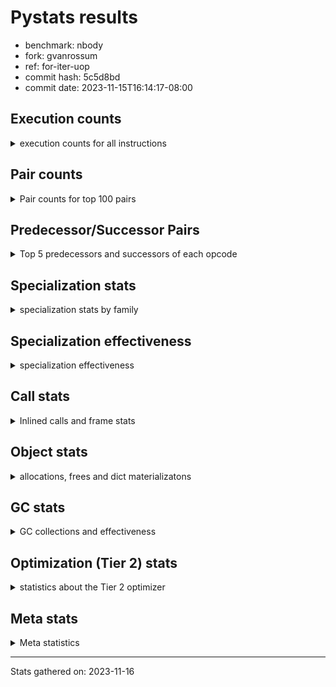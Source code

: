
# Pystats results

- benchmark: nbody
- fork: gvanrossum
- ref: for-iter-uop
- commit hash: 5c5d8bd
- commit date: 2023-11-15T16:14:17-08:00

## Execution counts

<details>
<summary> execution counts for all instructions </summary>

|Name | Count | Self | Cumulative | Miss ratio | 
|---|---:|---:|---:|---:|
| LOAD_FAST | 368,012,600 | 25.6% | 25.6% |  |
| SWAP | 214,401,040 | 14.9% | 40.5% |  |
| COPY | 201,601,560 | 14.0% | 54.6% |  |
| BINARY_OP_MULTIPLY_FLOAT | 140,806,940 | 9.8% | 64.4% |  |
| STORE_SUBSCR_LIST_INT | 107,200,520 | 7.5% | 71.8% |  |
| LOAD_CONST | 102,402,280 | 7.1% | 79.0% |  |
| BINARY_SUBSCR_LIST_INT | 100,800,600 | 7.0% | 86.0% |  |
| BINARY_OP_ADD_FLOAT | 60,803,440 | 4.2% | 90.2% |  |
| STORE_FAST | 56,013,300 | 3.9% | 94.1% |  |
| BINARY_OP_SUBTRACT_FLOAT | 48,005,900 | 3.3% | 97.4% |  |
| ENTER_EXECUTOR | 25,600,440 | 1.8% | 99.2% |  |
| FOR_ITER_LIST | 4,802,480 | 0.3% | 99.6% |  |
| BINARY_OP | 1,606,000 | 0.1% | 99.7% |  |
| UNPACK_SEQUENCE_TUPLE | 1,603,260 | 0.1% | 99.8% |  |
| UNPACK_SEQUENCE_LIST | 1,603,200 | 0.1% | 99.9% |  |
| GET_ITER | 1,600,960 | 0.1% | 100.0% |  |
| LOAD_FAST_LOAD_FAST | 7,280 | 0.0% | 100.0% |  |
| STORE_FAST_STORE_FAST | 5,400 | 0.0% | 100.0% |  |
| JUMP_BACKWARD | 2,120 | 0.0% | 100.0% |  |
| UNPACK_SEQUENCE_TWO_TUPLE | 1,120 | 0.0% | 100.0% |  |
| UNPACK_SEQUENCE | 680 | 0.0% | 100.0% |  |
| FOR_ITER_RANGE | 600 | 0.0% | 100.0% |  |
| CALL | 540 | 0.0% | 100.0% |  |
| STORE_SUBSCR | 480 | 0.0% | 100.0% |  |
| LOAD_GLOBAL_MODULE | 480 | 0.0% | 100.0% |  |
| BINARY_SUBSCR | 400 | 0.0% | 100.0% |  |
| POP_TOP | 400 | 0.0% | 100.0% |  |
| PUSH_NULL | 400 | 0.0% | 100.0% |  |
| LOAD_GLOBAL | 400 | 0.0% | 100.0% |  |
| RESUME_CHECK | 380 | 0.0% | 100.0% |  |
| RETURN_VALUE | 320 | 0.0% | 100.0% |  |
| FOR_ITER | 280 | 0.0% | 100.0% |  |
| LOAD_DEREF | 240 | 0.0% | 100.0% |  |
| CALL_PY_WITH_DEFAULTS | 240 | 0.0% | 100.0% |  |
| LOAD_ATTR_MODULE | 180 | 0.0% | 100.0% |  |
| CALL_FUNCTION_EX | 160 | 0.0% | 100.0% |  |
| RETURN_CONST | 160 | 0.0% | 100.0% |  |
| LOAD_ATTR | 120 | 0.0% | 100.0% |  |
| CALL_BUILTIN_CLASS | 120 | 0.0% | 100.0% |  |
| LOAD_GLOBAL_BUILTIN | 120 | 0.0% | 100.0% |  |
| RESUME | 100 | 0.0% | 100.0% |  |
| NOP | 80 | 0.0% | 100.0% |  |
| BUILD_LIST | 80 | 0.0% | 100.0% |  |
| CALL_INTRINSIC_1 | 80 | 0.0% | 100.0% |  |
| COPY_FREE_VARS | 80 | 0.0% | 100.0% |  |
| LIST_EXTEND | 80 | 0.0% | 100.0% |  |
| BINARY_SUBSCR_DICT | 60 | 0.0% | 100.0% |  |


</details>

## Pair counts

<details>
<summary> Pair counts for top 100 pairs </summary>

|Pair | Count | Self | Cumulative | 
|---|---:|---:|---:|
| LOAD_FAST BINARY_OP_MULTIPLY_FLOAT | 132,804,780 | 9.2% | 9.2% |
| LOAD_FAST LOAD_FAST | 132,804,280 | 9.2% | 18.5% |
| SWAP SWAP | 107,200,520 | 7.5% | 25.9% |
| SWAP STORE_SUBSCR_LIST_INT | 107,200,160 | 7.5% | 33.4% |
| LOAD_FAST LOAD_CONST | 100,801,020 | 7.0% | 40.4% |
| COPY COPY | 100,800,780 | 7.0% | 47.4% |
| LOAD_CONST COPY | 100,800,780 | 7.0% | 54.5% |
| BINARY_SUBSCR_LIST_INT LOAD_FAST | 100,800,600 | 7.0% | 61.5% |
| COPY BINARY_SUBSCR_LIST_INT | 100,800,420 | 7.0% | 68.5% |
| STORE_SUBSCR_LIST_INT LOAD_FAST | 83,200,380 | 5.8% | 74.3% |
| BINARY_OP_MULTIPLY_FLOAT BINARY_OP_ADD_FLOAT | 59,203,200 | 4.1% | 78.4% |
| BINARY_OP_ADD_FLOAT SWAP | 59,200,400 | 4.1% | 82.5% |
| STORE_FAST LOAD_FAST | 49,601,160 | 3.5% | 86.0% |
| BINARY_OP_MULTIPLY_FLOAT BINARY_OP_SUBTRACT_FLOAT | 48,000,780 | 3.3% | 89.3% |
| BINARY_OP_SUBTRACT_FLOAT SWAP | 47,999,940 | 3.3% | 92.6% |
| BINARY_OP_MULTIPLY_FLOAT STORE_FAST | 33,600,240 | 2.3% | 95.0% |
| STORE_SUBSCR_LIST_INT ENTER_EXECUTOR | 23,999,320 | 1.7% | 96.7% |
| ENTER_EXECUTOR STORE_FAST | 14,399,700 | 1.0% | 97.7% |
| ENTER_EXECUTOR BINARY_OP_MULTIPLY_FLOAT | 6,399,740 | 0.4% | 98.1% |
| STORE_FAST STORE_FAST | 4,802,040 | 0.3% | 98.4% |
| ENTER_EXECUTOR FOR_ITER_LIST | 3,200,180 | 0.2% | 98.7% |
| LOAD_CONST BINARY_OP | 1,601,180 | 0.1% | 98.8% |
| UNPACK_SEQUENCE_TUPLE STORE_FAST | 1,600,960 | 0.1% | 98.9% |
| STORE_FAST UNPACK_SEQUENCE_LIST | 1,600,900 | 0.1% | 99.0% |
| FOR_ITER_LIST UNPACK_SEQUENCE_TUPLE | 1,600,900 | 0.1% | 99.1% |
| LOAD_FAST GET_ITER | 1,600,880 | 0.1% | 99.2% |
| BINARY_OP BINARY_OP_MULTIPLY_FLOAT | 1,600,780 | 0.1% | 99.3% |
| BINARY_OP_ADD_FLOAT LOAD_CONST | 1,600,720 | 0.1% | 99.4% |
| GET_ITER FOR_ITER_LIST | 1,600,700 | 0.1% | 99.6% |
| UNPACK_SEQUENCE_LIST STORE_FAST | 1,600,640 | 0.1% | 99.7% |
| FOR_ITER_LIST LOAD_FAST | 1,600,400 | 0.1% | 99.8% |
| FOR_ITER_LIST ENTER_EXECUTOR | 1,599,660 | 0.1% | 99.9% |
| ENTER_EXECUTOR BINARY_OP_ADD_FLOAT | 1,599,600 | 0.1% | 100.0% |
| BINARY_OP_SUBTRACT_FLOAT STORE_FAST | 5,900 | 0.0% | 100.0% |
| STORE_FAST LOAD_FAST_LOAD_FAST | 5,400 | 0.0% | 100.0% |
| LOAD_FAST_LOAD_FAST BINARY_OP_SUBTRACT_FLOAT | 3,240 | 0.0% | 100.0% |
| STORE_FAST_STORE_FAST STORE_FAST_STORE_FAST | 2,660 | 0.0% | 100.0% |
| UNPACK_SEQUENCE_LIST STORE_FAST_STORE_FAST | 2,560 | 0.0% | 100.0% |
| STORE_FAST_STORE_FAST STORE_FAST | 2,400 | 0.0% | 100.0% |
| LOAD_FAST_LOAD_FAST LOAD_FAST | 2,180 | 0.0% | 100.0% |
| UNPACK_SEQUENCE_TUPLE UNPACK_SEQUENCE_LIST | 2,160 | 0.0% | 100.0% |
| BINARY_OP BINARY_OP_SUBTRACT_FLOAT | 1,840 | 0.0% | 100.0% |
| BINARY_OP BINARY_OP | 1,820 | 0.0% | 100.0% |
| JUMP_BACKWARD FOR_ITER_LIST | 1,500 | 0.0% | 100.0% |
| STORE_FAST ENTER_EXECUTOR | 1,340 | 0.0% | 100.0% |
| LOAD_FAST_LOAD_FAST BINARY_OP_MULTIPLY_FLOAT | 1,260 | 0.0% | 100.0% |
| ENTER_EXECUTOR BINARY_OP | 1,140 | 0.0% | 100.0% |
| STORE_FAST UNPACK_SEQUENCE_TUPLE | 1,080 | 0.0% | 100.0% |
| BINARY_OP_ADD_FLOAT LOAD_FAST | 1,080 | 0.0% | 100.0% |
| BINARY_OP_MULTIPLY_FLOAT LOAD_FAST | 1,080 | 0.0% | 100.0% |
| FOR_ITER_LIST UNPACK_SEQUENCE_TWO_TUPLE | 1,080 | 0.0% | 100.0% |
| UNPACK_SEQUENCE_TWO_TUPLE UNPACK_SEQUENCE_TUPLE | 1,080 | 0.0% | 100.0% |
| STORE_FAST JUMP_BACKWARD | 1,020 | 0.0% | 100.0% |
| LOAD_FAST BINARY_OP | 880 | 0.0% | 100.0% |
| BINARY_OP_MULTIPLY_FLOAT LOAD_FAST_LOAD_FAST | 880 | 0.0% | 100.0% |
| BINARY_OP BINARY_OP_ADD_FLOAT | 640 | 0.0% | 100.0% |
| STORE_SUBSCR_LIST_INT JUMP_BACKWARD | 640 | 0.0% | 100.0% |
| LOAD_FAST_LOAD_FAST BINARY_OP | 600 | 0.0% | 100.0% |
| BINARY_OP_ADD_FLOAT LOAD_FAST_LOAD_FAST | 440 | 0.0% | 100.0% |
| FOR_ITER_RANGE STORE_FAST | 440 | 0.0% | 100.0% |
| BINARY_OP_ADD_FLOAT STORE_FAST | 400 | 0.0% | 100.0% |
| BINARY_OP_MULTIPLY_FLOAT LOAD_CONST | 400 | 0.0% | 100.0% |
| BINARY_OP_ADD_FLOAT BINARY_OP_MULTIPLY_FLOAT | 380 | 0.0% | 100.0% |
| COPY BINARY_SUBSCR | 360 | 0.0% | 100.0% |
| JUMP_BACKWARD FOR_ITER_RANGE | 360 | 0.0% | 100.0% |
| SWAP STORE_SUBSCR | 360 | 0.0% | 100.0% |
| BINARY_OP_MULTIPLY_FLOAT BINARY_OP | 360 | 0.0% | 100.0% |
| STORE_FAST_STORE_FAST LOAD_FAST_LOAD_FAST | 340 | 0.0% | 100.0% |
| FOR_ITER_LIST JUMP_BACKWARD | 340 | 0.0% | 100.0% |
| BINARY_OP LOAD_FAST | 320 | 0.0% | 100.0% |
| BINARY_OP STORE_FAST | 280 | 0.0% | 100.0% |
| PUSH_NULL CALL | 240 | 0.0% | 100.0% |
| STORE_SUBSCR STORE_SUBSCR_LIST_INT | 240 | 0.0% | 100.0% |
| CALL_PY_WITH_DEFAULTS RESUME_CHECK | 240 | 0.0% | 100.0% |
| STORE_FAST UNPACK_SEQUENCE | 200 | 0.0% | 100.0% |
| RESUME_CHECK LOAD_FAST | 200 | 0.0% | 100.0% |
| BINARY_SUBSCR LOAD_FAST | 180 | 0.0% | 100.0% |
| BINARY_SUBSCR BINARY_SUBSCR_LIST_INT | 180 | 0.0% | 100.0% |
| BINARY_OP SWAP | 180 | 0.0% | 100.0% |
| LOAD_ATTR_MODULE PUSH_NULL | 180 | 0.0% | 100.0% |
| PUSH_NULL LOAD_FAST | 160 | 0.0% | 100.0% |
| RETURN_VALUE POP_TOP | 160 | 0.0% | 100.0% |
| LOAD_DEREF PUSH_NULL | 160 | 0.0% | 100.0% |
| LOAD_FAST RETURN_VALUE | 160 | 0.0% | 100.0% |
| LOAD_GLOBAL LOAD_GLOBAL_MODULE | 160 | 0.0% | 100.0% |
| RETURN_CONST POP_TOP | 160 | 0.0% | 100.0% |
| UNPACK_SEQUENCE UNPACK_SEQUENCE_TUPLE | 160 | 0.0% | 100.0% |
| GET_ITER FOR_ITER | 140 | 0.0% | 100.0% |
| STORE_SUBSCR LOAD_FAST | 140 | 0.0% | 100.0% |
| JUMP_BACKWARD FOR_ITER | 140 | 0.0% | 100.0% |
| UNPACK_SEQUENCE UNPACK_SEQUENCE_LIST | 140 | 0.0% | 100.0% |
| GET_ITER FOR_ITER_RANGE | 120 | 0.0% | 100.0% |
| POP_TOP LOAD_GLOBAL | 120 | 0.0% | 100.0% |
| JUMP_BACKWARD ENTER_EXECUTOR | 120 | 0.0% | 100.0% |
| LOAD_CONST STORE_SUBSCR | 120 | 0.0% | 100.0% |
| LOAD_CONST STORE_SUBSCR_LIST_INT | 120 | 0.0% | 100.0% |
| LOAD_FAST CALL | 120 | 0.0% | 100.0% |
| UNPACK_SEQUENCE STORE_FAST_STORE_FAST | 120 | 0.0% | 100.0% |
| UNPACK_SEQUENCE UNPACK_SEQUENCE | 120 | 0.0% | 100.0% |
| LOAD_GLOBAL_BUILTIN LOAD_FAST | 120 | 0.0% | 100.0% |


</details>

## Predecessor/Successor Pairs

<details>
<summary> Top 5 predecessors and successors of each opcode </summary>

### BINARY_SUBSCR

<details>
<summary> Successors and predecessors for BINARY_SUBSCR </summary>

|Predecessors | Count | Percentage | 
|---|---:|---:|
| COPY | 360 | 90.0% |
| LOAD_FAST | 40 | 10.0% |

|Successors | Count | Percentage | 
|---|---:|---:|
| LOAD_FAST | 180 | 45.0% |
| BINARY_SUBSCR_LIST_INT | 180 | 45.0% |
| CALL | 20 | 5.0% |
| BINARY_SUBSCR_DICT | 20 | 5.0% |


</details>

### GET_ITER

<details>
<summary> Successors and predecessors for GET_ITER </summary>

|Predecessors | Count | Percentage | 
|---|---:|---:|
| LOAD_FAST | 1,600,880 | 100.0% |
| CALL_BUILTIN_CLASS | 60 | 0.0% |
| CALL | 20 | 0.0% |

|Successors | Count | Percentage | 
|---|---:|---:|
| FOR_ITER_LIST | 1,600,700 | 100.0% |
| FOR_ITER | 140 | 0.0% |
| FOR_ITER_RANGE | 120 | 0.0% |


</details>

### NOP

<details>
<summary> Successors and predecessors for NOP </summary>

|Predecessors | Count | Percentage | 
|---|---:|---:|
| POP_TOP | 80 | 100.0% |

|Successors | Count | Percentage | 
|---|---:|---:|
| LOAD_DEREF | 80 | 100.0% |


</details>

### POP_TOP

<details>
<summary> Successors and predecessors for POP_TOP </summary>

|Predecessors | Count | Percentage | 
|---|---:|---:|
| RETURN_VALUE | 160 | 40.0% |
| RETURN_CONST | 160 | 40.0% |
| CALL | 80 | 20.0% |

|Successors | Count | Percentage | 
|---|---:|---:|
| LOAD_GLOBAL | 120 | 30.0% |
| NOP | 80 | 20.0% |
| JUMP_BACKWARD | 80 | 20.0% |
| LOAD_GLOBAL_MODULE | 80 | 20.0% |
| LOAD_GLOBAL_BUILTIN | 40 | 10.0% |


</details>

### PUSH_NULL

<details>
<summary> Successors and predecessors for PUSH_NULL </summary>

|Predecessors | Count | Percentage | 
|---|---:|---:|
| LOAD_ATTR_MODULE | 180 | 45.0% |
| LOAD_DEREF | 160 | 40.0% |
| LOAD_ATTR | 60 | 15.0% |

|Successors | Count | Percentage | 
|---|---:|---:|
| CALL | 240 | 60.0% |
| LOAD_FAST | 160 | 40.0% |


</details>

### RETURN_VALUE

<details>
<summary> Successors and predecessors for RETURN_VALUE </summary>

|Predecessors | Count | Percentage | 
|---|---:|---:|
| LOAD_FAST | 160 | 50.0% |
| RETURN_VALUE | 80 | 25.0% |
| BINARY_OP_SUBTRACT_FLOAT | 60 | 18.8% |
| BINARY_OP | 20 | 6.2% |

|Successors | Count | Percentage | 
|---|---:|---:|
| POP_TOP | 160 | 50.0% |
| RETURN_VALUE | 80 | 25.0% |
| LOAD_GLOBAL | 40 | 12.5% |
| LOAD_GLOBAL_MODULE | 40 | 12.5% |


</details>

### STORE_SUBSCR

<details>
<summary> Successors and predecessors for STORE_SUBSCR </summary>

|Predecessors | Count | Percentage | 
|---|---:|---:|
| SWAP | 360 | 75.0% |
| LOAD_CONST | 120 | 25.0% |

|Successors | Count | Percentage | 
|---|---:|---:|
| STORE_SUBSCR_LIST_INT | 240 | 50.0% |
| LOAD_FAST | 140 | 29.2% |
| JUMP_BACKWARD | 40 | 8.3% |
| LOAD_FAST_LOAD_FAST | 40 | 8.3% |
| RETURN_CONST | 20 | 4.2% |


</details>

### BINARY_OP

<details>
<summary> Successors and predecessors for BINARY_OP </summary>

|Predecessors | Count | Percentage | 
|---|---:|---:|
| LOAD_CONST | 1,601,180 | 99.7% |
| BINARY_OP | 1,820 | 0.1% |
| ENTER_EXECUTOR | 1,140 | 0.1% |
| LOAD_FAST | 880 | 0.1% |
| LOAD_FAST_LOAD_FAST | 600 | 0.0% |

|Successors | Count | Percentage | 
|---|---:|---:|
| BINARY_OP_MULTIPLY_FLOAT | 1,600,780 | 99.7% |
| BINARY_OP_SUBTRACT_FLOAT | 1,840 | 0.1% |
| BINARY_OP | 1,820 | 0.1% |
| BINARY_OP_ADD_FLOAT | 640 | 0.0% |
| LOAD_FAST | 320 | 0.0% |


</details>

### BUILD_LIST

<details>
<summary> Successors and predecessors for BUILD_LIST </summary>

|Predecessors | Count | Percentage | 
|---|---:|---:|
| LOAD_FAST | 80 | 100.0% |

|Successors | Count | Percentage | 
|---|---:|---:|
| LOAD_DEREF | 80 | 100.0% |


</details>

### CALL

<details>
<summary> Successors and predecessors for CALL </summary>

|Predecessors | Count | Percentage | 
|---|---:|---:|
| PUSH_NULL | 240 | 44.4% |
| LOAD_FAST | 120 | 22.2% |
| CALL | 60 | 11.1% |
| LOAD_GLOBAL | 40 | 7.4% |
| LOAD_GLOBAL_MODULE | 40 | 7.4% |

|Successors | Count | Percentage | 
|---|---:|---:|
| STORE_FAST | 100 | 18.5% |
| POP_TOP | 80 | 14.8% |
| LOAD_FAST | 80 | 14.8% |
| CALL_PY_WITH_DEFAULTS | 80 | 14.8% |
| CALL | 60 | 11.1% |


</details>

### CALL_FUNCTION_EX

<details>
<summary> Successors and predecessors for CALL_FUNCTION_EX </summary>

|Predecessors | Count | Percentage | 
|---|---:|---:|
| CALL_INTRINSIC_1 | 80 | 50.0% |
| LOAD_FAST | 80 | 50.0% |

|Successors | Count | Percentage | 
|---|---:|---:|
| COPY_FREE_VARS | 80 | 50.0% |
| RESUME_CHECK | 60 | 37.5% |
| RESUME | 20 | 12.5% |


</details>

### CALL_INTRINSIC_1

<details>
<summary> Successors and predecessors for CALL_INTRINSIC_1 </summary>

|Predecessors | Count | Percentage | 
|---|---:|---:|
| LIST_EXTEND | 80 | 100.0% |

|Successors | Count | Percentage | 
|---|---:|---:|
| CALL_FUNCTION_EX | 80 | 100.0% |


</details>

### COPY

<details>
<summary> Successors and predecessors for COPY </summary>

|Predecessors | Count | Percentage | 
|---|---:|---:|
| COPY | 100,800,780 | 50.0% |
| LOAD_CONST | 100,800,780 | 50.0% |

|Successors | Count | Percentage | 
|---|---:|---:|
| COPY | 100,800,780 | 50.0% |
| BINARY_SUBSCR_LIST_INT | 100,800,420 | 50.0% |
| BINARY_SUBSCR | 360 | 0.0% |


</details>

### COPY_FREE_VARS

<details>
<summary> Successors and predecessors for COPY_FREE_VARS </summary>

|Predecessors | Count | Percentage | 
|---|---:|---:|
| CALL_FUNCTION_EX | 80 | 100.0% |

|Successors | Count | Percentage | 
|---|---:|---:|
| RESUME_CHECK | 60 | 75.0% |
| RESUME | 20 | 25.0% |


</details>

### ENTER_EXECUTOR

<details>
<summary> Successors and predecessors for ENTER_EXECUTOR </summary>

|Predecessors | Count | Percentage | 
|---|---:|---:|
| STORE_SUBSCR_LIST_INT | 23,999,320 | 93.7% |
| FOR_ITER_LIST | 1,599,660 | 6.2% |
| STORE_FAST | 1,340 | 0.0% |
| JUMP_BACKWARD | 120 | 0.0% |

|Successors | Count | Percentage | 
|---|---:|---:|
| STORE_FAST | 14,399,700 | 56.2% |
| BINARY_OP_MULTIPLY_FLOAT | 6,399,740 | 25.0% |
| FOR_ITER_LIST | 3,200,180 | 12.5% |
| BINARY_OP_ADD_FLOAT | 1,599,600 | 6.2% |
| BINARY_OP | 1,140 | 0.0% |


</details>

### FOR_ITER

<details>
<summary> Successors and predecessors for FOR_ITER </summary>

|Predecessors | Count | Percentage | 
|---|---:|---:|
| GET_ITER | 140 | 50.0% |
| JUMP_BACKWARD | 140 | 50.0% |

|Successors | Count | Percentage | 
|---|---:|---:|
| UNPACK_SEQUENCE | 100 | 35.7% |
| FOR_ITER_LIST | 100 | 35.7% |
| STORE_FAST | 40 | 14.3% |
| FOR_ITER_RANGE | 40 | 14.3% |


</details>

### JUMP_BACKWARD

<details>
<summary> Successors and predecessors for JUMP_BACKWARD </summary>

|Predecessors | Count | Percentage | 
|---|---:|---:|
| STORE_FAST | 1,020 | 48.1% |
| STORE_SUBSCR_LIST_INT | 640 | 30.2% |
| FOR_ITER_LIST | 340 | 16.0% |
| POP_TOP | 80 | 3.8% |
| STORE_SUBSCR | 40 | 1.9% |

|Successors | Count | Percentage | 
|---|---:|---:|
| FOR_ITER_LIST | 1,500 | 70.8% |
| FOR_ITER_RANGE | 360 | 17.0% |
| FOR_ITER | 140 | 6.6% |
| ENTER_EXECUTOR | 120 | 5.7% |


</details>

### LIST_EXTEND

<details>
<summary> Successors and predecessors for LIST_EXTEND </summary>

|Predecessors | Count | Percentage | 
|---|---:|---:|
| LOAD_DEREF | 80 | 100.0% |

|Successors | Count | Percentage | 
|---|---:|---:|
| CALL_INTRINSIC_1 | 80 | 100.0% |


</details>

### LOAD_ATTR

<details>
<summary> Successors and predecessors for LOAD_ATTR </summary>

|Predecessors | Count | Percentage | 
|---|---:|---:|
| LOAD_GLOBAL | 60 | 50.0% |
| LOAD_GLOBAL_MODULE | 60 | 50.0% |

|Successors | Count | Percentage | 
|---|---:|---:|
| PUSH_NULL | 60 | 50.0% |
| LOAD_ATTR_MODULE | 60 | 50.0% |


</details>

### LOAD_CONST

<details>
<summary> Successors and predecessors for LOAD_CONST </summary>

|Predecessors | Count | Percentage | 
|---|---:|---:|
| LOAD_FAST | 100,801,020 | 98.4% |
| BINARY_OP_ADD_FLOAT | 1,600,720 | 1.6% |
| BINARY_OP_MULTIPLY_FLOAT | 400 | 0.0% |
| BINARY_OP | 60 | 0.0% |
| LOAD_GLOBAL_MODULE | 60 | 0.0% |

|Successors | Count | Percentage | 
|---|---:|---:|
| COPY | 100,800,780 | 98.4% |
| BINARY_OP | 1,601,180 | 1.6% |
| STORE_SUBSCR | 120 | 0.0% |
| STORE_SUBSCR_LIST_INT | 120 | 0.0% |
| LOAD_FAST | 80 | 0.0% |


</details>

### LOAD_DEREF

<details>
<summary> Successors and predecessors for LOAD_DEREF </summary>

|Predecessors | Count | Percentage | 
|---|---:|---:|
| NOP | 80 | 33.3% |
| BUILD_LIST | 80 | 33.3% |
| RESUME_CHECK | 60 | 25.0% |
| RESUME | 20 | 8.3% |

|Successors | Count | Percentage | 
|---|---:|---:|
| PUSH_NULL | 160 | 66.7% |
| LIST_EXTEND | 80 | 33.3% |


</details>

### LOAD_FAST

<details>
<summary> Successors and predecessors for LOAD_FAST </summary>

|Predecessors | Count | Percentage | 
|---|---:|---:|
| LOAD_FAST | 132,804,280 | 36.1% |
| BINARY_SUBSCR_LIST_INT | 100,800,600 | 27.4% |
| STORE_SUBSCR_LIST_INT | 83,200,380 | 22.6% |
| STORE_FAST | 49,601,160 | 13.5% |
| FOR_ITER_LIST | 1,600,400 | 0.4% |

|Successors | Count | Percentage | 
|---|---:|---:|
| BINARY_OP_MULTIPLY_FLOAT | 132,804,780 | 36.1% |
| LOAD_FAST | 132,804,280 | 36.1% |
| LOAD_CONST | 100,801,020 | 27.4% |
| GET_ITER | 1,600,880 | 0.4% |
| BINARY_OP | 880 | 0.0% |


</details>

### LOAD_FAST_LOAD_FAST

<details>
<summary> Successors and predecessors for LOAD_FAST_LOAD_FAST </summary>

|Predecessors | Count | Percentage | 
|---|---:|---:|
| STORE_FAST | 5,400 | 74.2% |
| BINARY_OP_MULTIPLY_FLOAT | 880 | 12.1% |
| BINARY_OP_ADD_FLOAT | 440 | 6.0% |
| STORE_FAST_STORE_FAST | 340 | 4.7% |
| STORE_SUBSCR_LIST_INT | 120 | 1.6% |

|Successors | Count | Percentage | 
|---|---:|---:|
| BINARY_OP_SUBTRACT_FLOAT | 3,240 | 44.5% |
| LOAD_FAST | 2,180 | 29.9% |
| BINARY_OP_MULTIPLY_FLOAT | 1,260 | 17.3% |
| BINARY_OP | 600 | 8.2% |


</details>

### LOAD_GLOBAL

<details>
<summary> Successors and predecessors for LOAD_GLOBAL </summary>

|Predecessors | Count | Percentage | 
|---|---:|---:|
| POP_TOP | 120 | 30.0% |
| STORE_FAST | 80 | 20.0% |
| RETURN_VALUE | 40 | 10.0% |
| RESUME | 40 | 10.0% |
| FOR_ITER_RANGE | 40 | 10.0% |

|Successors | Count | Percentage | 
|---|---:|---:|
| LOAD_GLOBAL_MODULE | 160 | 40.0% |
| LOAD_ATTR | 60 | 15.0% |
| LOAD_FAST | 60 | 15.0% |
| CALL | 40 | 10.0% |
| LOAD_GLOBAL_BUILTIN | 40 | 10.0% |


</details>

### RETURN_CONST

<details>
<summary> Successors and predecessors for RETURN_CONST </summary>

|Predecessors | Count | Percentage | 
|---|---:|---:|
| FOR_ITER_RANGE | 80 | 50.0% |
| STORE_SUBSCR_LIST_INT | 60 | 37.5% |
| STORE_SUBSCR | 20 | 12.5% |

|Successors | Count | Percentage | 
|---|---:|---:|
| POP_TOP | 160 | 100.0% |


</details>

### STORE_FAST

<details>
<summary> Successors and predecessors for STORE_FAST </summary>

|Predecessors | Count | Percentage | 
|---|---:|---:|
| BINARY_OP_MULTIPLY_FLOAT | 33,600,240 | 60.0% |
| ENTER_EXECUTOR | 14,399,700 | 25.7% |
| STORE_FAST | 4,802,040 | 8.6% |
| UNPACK_SEQUENCE_TUPLE | 1,600,960 | 2.9% |
| UNPACK_SEQUENCE_LIST | 1,600,640 | 2.9% |

|Successors | Count | Percentage | 
|---|---:|---:|
| LOAD_FAST | 49,601,160 | 88.6% |
| STORE_FAST | 4,802,040 | 8.6% |
| UNPACK_SEQUENCE_LIST | 1,600,900 | 2.9% |
| LOAD_FAST_LOAD_FAST | 5,400 | 0.0% |
| ENTER_EXECUTOR | 1,340 | 0.0% |


</details>

### STORE_FAST_STORE_FAST

<details>
<summary> Successors and predecessors for STORE_FAST_STORE_FAST </summary>

|Predecessors | Count | Percentage | 
|---|---:|---:|
| STORE_FAST_STORE_FAST | 2,660 | 49.3% |
| UNPACK_SEQUENCE_LIST | 2,560 | 47.4% |
| UNPACK_SEQUENCE | 120 | 2.2% |
| UNPACK_SEQUENCE_TUPLE | 60 | 1.1% |

|Successors | Count | Percentage | 
|---|---:|---:|
| STORE_FAST_STORE_FAST | 2,660 | 49.3% |
| STORE_FAST | 2,400 | 44.4% |
| LOAD_FAST_LOAD_FAST | 340 | 6.3% |


</details>

### SWAP

<details>
<summary> Successors and predecessors for SWAP </summary>

|Predecessors | Count | Percentage | 
|---|---:|---:|
| SWAP | 107,200,520 | 50.0% |
| BINARY_OP_ADD_FLOAT | 59,200,400 | 27.6% |
| BINARY_OP_SUBTRACT_FLOAT | 47,999,940 | 22.4% |
| BINARY_OP | 180 | 0.0% |

|Successors | Count | Percentage | 
|---|---:|---:|
| SWAP | 107,200,520 | 50.0% |
| STORE_SUBSCR_LIST_INT | 107,200,160 | 50.0% |
| STORE_SUBSCR | 360 | 0.0% |


</details>

### UNPACK_SEQUENCE

<details>
<summary> Successors and predecessors for UNPACK_SEQUENCE </summary>

|Predecessors | Count | Percentage | 
|---|---:|---:|
| STORE_FAST | 200 | 29.4% |
| UNPACK_SEQUENCE | 120 | 17.6% |
| FOR_ITER | 100 | 14.7% |
| FOR_ITER_LIST | 100 | 14.7% |
| UNPACK_SEQUENCE_TUPLE | 80 | 11.8% |

|Successors | Count | Percentage | 
|---|---:|---:|
| UNPACK_SEQUENCE_TUPLE | 160 | 23.5% |
| UNPACK_SEQUENCE_LIST | 140 | 20.6% |
| STORE_FAST_STORE_FAST | 120 | 17.6% |
| UNPACK_SEQUENCE | 120 | 17.6% |
| STORE_FAST | 100 | 14.7% |


</details>

### RESUME

<details>
<summary> Successors and predecessors for RESUME </summary>

|Predecessors | Count | Percentage | 
|---|---:|---:|
| CALL | 60 | 60.0% |
| CALL_FUNCTION_EX | 20 | 20.0% |
| COPY_FREE_VARS | 20 | 20.0% |

|Successors | Count | Percentage | 
|---|---:|---:|
| LOAD_FAST | 40 | 40.0% |
| LOAD_GLOBAL | 40 | 40.0% |
| LOAD_DEREF | 20 | 20.0% |


</details>

### BINARY_OP_ADD_FLOAT

<details>
<summary> Successors and predecessors for BINARY_OP_ADD_FLOAT </summary>

|Predecessors | Count | Percentage | 
|---|---:|---:|
| BINARY_OP_MULTIPLY_FLOAT | 59,203,200 | 97.4% |
| ENTER_EXECUTOR | 1,599,600 | 2.6% |
| BINARY_OP | 640 | 0.0% |

|Successors | Count | Percentage | 
|---|---:|---:|
| SWAP | 59,200,400 | 97.4% |
| LOAD_CONST | 1,600,720 | 2.6% |
| LOAD_FAST | 1,080 | 0.0% |
| LOAD_FAST_LOAD_FAST | 440 | 0.0% |
| STORE_FAST | 400 | 0.0% |


</details>

### BINARY_OP_MULTIPLY_FLOAT

<details>
<summary> Successors and predecessors for BINARY_OP_MULTIPLY_FLOAT </summary>

|Predecessors | Count | Percentage | 
|---|---:|---:|
| LOAD_FAST | 132,804,780 | 94.3% |
| ENTER_EXECUTOR | 6,399,740 | 4.5% |
| BINARY_OP | 1,600,780 | 1.1% |
| LOAD_FAST_LOAD_FAST | 1,260 | 0.0% |
| BINARY_OP_ADD_FLOAT | 380 | 0.0% |

|Successors | Count | Percentage | 
|---|---:|---:|
| BINARY_OP_ADD_FLOAT | 59,203,200 | 42.0% |
| BINARY_OP_SUBTRACT_FLOAT | 48,000,780 | 34.1% |
| STORE_FAST | 33,600,240 | 23.9% |
| LOAD_FAST | 1,080 | 0.0% |
| LOAD_FAST_LOAD_FAST | 880 | 0.0% |


</details>

### BINARY_OP_SUBTRACT_FLOAT

<details>
<summary> Successors and predecessors for BINARY_OP_SUBTRACT_FLOAT </summary>

|Predecessors | Count | Percentage | 
|---|---:|---:|
| BINARY_OP_MULTIPLY_FLOAT | 48,000,780 | 100.0% |
| LOAD_FAST_LOAD_FAST | 3,240 | 0.0% |
| BINARY_OP | 1,840 | 0.0% |
| LOAD_FAST | 40 | 0.0% |

|Successors | Count | Percentage | 
|---|---:|---:|
| SWAP | 47,999,940 | 100.0% |
| STORE_FAST | 5,900 | 0.0% |
| RETURN_VALUE | 60 | 0.0% |


</details>

### BINARY_SUBSCR_DICT

<details>
<summary> Successors and predecessors for BINARY_SUBSCR_DICT </summary>

|Predecessors | Count | Percentage | 
|---|---:|---:|
| LOAD_FAST | 40 | 66.7% |
| BINARY_SUBSCR | 20 | 33.3% |

|Successors | Count | Percentage | 
|---|---:|---:|
| CALL_PY_WITH_DEFAULTS | 40 | 66.7% |
| CALL | 20 | 33.3% |


</details>

### BINARY_SUBSCR_LIST_INT

<details>
<summary> Successors and predecessors for BINARY_SUBSCR_LIST_INT </summary>

|Predecessors | Count | Percentage | 
|---|---:|---:|
| COPY | 100,800,420 | 100.0% |
| BINARY_SUBSCR | 180 | 0.0% |

|Successors | Count | Percentage | 
|---|---:|---:|
| LOAD_FAST | 100,800,600 | 100.0% |


</details>

### CALL_BUILTIN_CLASS

<details>
<summary> Successors and predecessors for CALL_BUILTIN_CLASS </summary>

|Predecessors | Count | Percentage | 
|---|---:|---:|
| LOAD_FAST | 80 | 66.7% |
| CALL | 40 | 33.3% |

|Successors | Count | Percentage | 
|---|---:|---:|
| GET_ITER | 60 | 50.0% |
| STORE_FAST | 60 | 50.0% |


</details>

### CALL_PY_WITH_DEFAULTS

<details>
<summary> Successors and predecessors for CALL_PY_WITH_DEFAULTS </summary>

|Predecessors | Count | Percentage | 
|---|---:|---:|
| CALL | 80 | 33.3% |
| LOAD_GLOBAL_MODULE | 80 | 33.3% |
| LOAD_FAST | 40 | 16.7% |
| BINARY_SUBSCR_DICT | 40 | 16.7% |

|Successors | Count | Percentage | 
|---|---:|---:|
| RESUME_CHECK | 240 | 100.0% |


</details>

### FOR_ITER_LIST

<details>
<summary> Successors and predecessors for FOR_ITER_LIST </summary>

|Predecessors | Count | Percentage | 
|---|---:|---:|
| ENTER_EXECUTOR | 3,200,180 | 66.6% |
| GET_ITER | 1,600,700 | 33.3% |
| JUMP_BACKWARD | 1,500 | 0.0% |
| FOR_ITER | 100 | 0.0% |

|Successors | Count | Percentage | 
|---|---:|---:|
| UNPACK_SEQUENCE_TUPLE | 1,600,900 | 33.3% |
| LOAD_FAST | 1,600,400 | 33.3% |
| ENTER_EXECUTOR | 1,599,660 | 33.3% |
| UNPACK_SEQUENCE_TWO_TUPLE | 1,080 | 0.0% |
| JUMP_BACKWARD | 340 | 0.0% |


</details>

### FOR_ITER_RANGE

<details>
<summary> Successors and predecessors for FOR_ITER_RANGE </summary>

|Predecessors | Count | Percentage | 
|---|---:|---:|
| JUMP_BACKWARD | 360 | 60.0% |
| GET_ITER | 120 | 20.0% |
| ENTER_EXECUTOR | 80 | 13.3% |
| FOR_ITER | 40 | 6.7% |

|Successors | Count | Percentage | 
|---|---:|---:|
| STORE_FAST | 440 | 73.3% |
| RETURN_CONST | 80 | 13.3% |
| LOAD_GLOBAL | 40 | 6.7% |
| LOAD_GLOBAL_MODULE | 40 | 6.7% |


</details>

### LOAD_ATTR_MODULE

<details>
<summary> Successors and predecessors for LOAD_ATTR_MODULE </summary>

|Predecessors | Count | Percentage | 
|---|---:|---:|
| LOAD_GLOBAL_MODULE | 120 | 66.7% |
| LOAD_ATTR | 60 | 33.3% |

|Successors | Count | Percentage | 
|---|---:|---:|
| PUSH_NULL | 180 | 100.0% |


</details>

### LOAD_GLOBAL_BUILTIN

<details>
<summary> Successors and predecessors for LOAD_GLOBAL_BUILTIN </summary>

|Predecessors | Count | Percentage | 
|---|---:|---:|
| POP_TOP | 40 | 33.3% |
| LOAD_GLOBAL | 40 | 33.3% |
| RESUME_CHECK | 40 | 33.3% |

|Successors | Count | Percentage | 
|---|---:|---:|
| LOAD_FAST | 120 | 100.0% |


</details>

### LOAD_GLOBAL_MODULE

<details>
<summary> Successors and predecessors for LOAD_GLOBAL_MODULE </summary>

|Predecessors | Count | Percentage | 
|---|---:|---:|
| LOAD_GLOBAL | 160 | 33.3% |
| POP_TOP | 80 | 16.7% |
| STORE_FAST | 80 | 16.7% |
| RETURN_VALUE | 40 | 8.3% |
| FOR_ITER_RANGE | 40 | 8.3% |

|Successors | Count | Percentage | 
|---|---:|---:|
| LOAD_ATTR_MODULE | 120 | 25.0% |
| CALL_PY_WITH_DEFAULTS | 80 | 16.7% |
| LOAD_ATTR | 60 | 12.5% |
| LOAD_CONST | 60 | 12.5% |
| LOAD_FAST | 60 | 12.5% |


</details>

### RESUME_CHECK

<details>
<summary> Successors and predecessors for RESUME_CHECK </summary>

|Predecessors | Count | Percentage | 
|---|---:|---:|
| CALL_PY_WITH_DEFAULTS | 240 | 63.2% |
| CALL_FUNCTION_EX | 60 | 15.8% |
| COPY_FREE_VARS | 60 | 15.8% |
| CALL | 20 | 5.3% |

|Successors | Count | Percentage | 
|---|---:|---:|
| LOAD_FAST | 200 | 52.6% |
| LOAD_DEREF | 60 | 15.8% |
| LOAD_GLOBAL | 40 | 10.5% |
| LOAD_GLOBAL_BUILTIN | 40 | 10.5% |
| LOAD_GLOBAL_MODULE | 40 | 10.5% |


</details>

### STORE_SUBSCR_LIST_INT

<details>
<summary> Successors and predecessors for STORE_SUBSCR_LIST_INT </summary>

|Predecessors | Count | Percentage | 
|---|---:|---:|
| SWAP | 107,200,160 | 100.0% |
| STORE_SUBSCR | 240 | 0.0% |
| LOAD_CONST | 120 | 0.0% |

|Successors | Count | Percentage | 
|---|---:|---:|
| LOAD_FAST | 83,200,380 | 77.6% |
| ENTER_EXECUTOR | 23,999,320 | 22.4% |
| JUMP_BACKWARD | 640 | 0.0% |
| LOAD_FAST_LOAD_FAST | 120 | 0.0% |
| RETURN_CONST | 60 | 0.0% |


</details>

### UNPACK_SEQUENCE_LIST

<details>
<summary> Successors and predecessors for UNPACK_SEQUENCE_LIST </summary>

|Predecessors | Count | Percentage | 
|---|---:|---:|
| STORE_FAST | 1,600,900 | 99.9% |
| UNPACK_SEQUENCE_TUPLE | 2,160 | 0.1% |
| UNPACK_SEQUENCE | 140 | 0.0% |

|Successors | Count | Percentage | 
|---|---:|---:|
| STORE_FAST | 1,600,640 | 99.8% |
| STORE_FAST_STORE_FAST | 2,560 | 0.2% |


</details>

### UNPACK_SEQUENCE_TUPLE

<details>
<summary> Successors and predecessors for UNPACK_SEQUENCE_TUPLE </summary>

|Predecessors | Count | Percentage | 
|---|---:|---:|
| FOR_ITER_LIST | 1,600,900 | 99.9% |
| STORE_FAST | 1,080 | 0.1% |
| UNPACK_SEQUENCE_TWO_TUPLE | 1,080 | 0.1% |
| UNPACK_SEQUENCE | 160 | 0.0% |
| LOAD_FAST | 40 | 0.0% |

|Successors | Count | Percentage | 
|---|---:|---:|
| STORE_FAST | 1,600,960 | 99.9% |
| UNPACK_SEQUENCE_LIST | 2,160 | 0.1% |
| UNPACK_SEQUENCE | 80 | 0.0% |
| STORE_FAST_STORE_FAST | 60 | 0.0% |


</details>

### UNPACK_SEQUENCE_TWO_TUPLE

<details>
<summary> Successors and predecessors for UNPACK_SEQUENCE_TWO_TUPLE </summary>

|Predecessors | Count | Percentage | 
|---|---:|---:|
| FOR_ITER_LIST | 1,080 | 96.4% |
| UNPACK_SEQUENCE | 40 | 3.6% |

|Successors | Count | Percentage | 
|---|---:|---:|
| UNPACK_SEQUENCE_TUPLE | 1,080 | 96.4% |
| UNPACK_SEQUENCE | 40 | 3.6% |


</details>


</details>

## Specialization stats

<details>
<summary> specialization stats by family </summary>

### BINARY_OP

<details>
<summary> specialization stats for BINARY_OP family </summary>

|Kind | Count | Ratio | 
|---|---:|---:|
|     deferred | 1,604,080 | 0.6% |
|          hit | 249,616,280 | 99.4% |

| | Count | Ratio | 
|---|---:|---:|
| Success | 1,060 | 55.2% |
| Failure | 860 | 44.8% |

|Failure kind | Count | Ratio | 
|---|---:|---:|
| power | 640 | 74.4% |
| true divide float | 220 | 25.6% |


</details>

### BINARY_SUBSCR

<details>
<summary> specialization stats for BINARY_SUBSCR family </summary>

|Kind | Count | Ratio | 
|---|---:|---:|
|     deferred | 200 | 0.0% |
|          hit | 100,800,660 | 100.0% |

| | Count | Ratio | 
|---|---:|---:|
| Success | 200 | 100.0% |
| Failure | 0 | 0.0% |


</details>

### CALL

<details>
<summary> specialization stats for CALL family </summary>

|Kind | Count | Ratio | 
|---|---:|---:|
|     deferred | 360 | 40.0% |
|          hit | 360 | 40.0% |

| | Count | Ratio | 
|---|---:|---:|
| Success | 120 | 66.7% |
| Failure | 60 | 33.3% |

|Failure kind | Count | Ratio | 
|---|---:|---:|
| cfunc noargs | 60 | 100.0% |


</details>

### FOR_ITER

<details>
<summary> specialization stats for FOR_ITER family </summary>

|Kind | Count | Ratio | 
|---|---:|---:|
|     deferred | 140 | 0.0% |
|          hit | 4,803,080 | 100.0% |

| | Count | Ratio | 
|---|---:|---:|
| Success | 140 | 100.0% |
| Failure | 0 | 0.0% |


</details>

### LOAD_ATTR

<details>
<summary> specialization stats for LOAD_ATTR family </summary>

|Kind | Count | Ratio | 
|---|---:|---:|
|     deferred | 60 | 20.0% |
|          hit | 180 | 60.0% |

| | Count | Ratio | 
|---|---:|---:|
| Success | 60 | 100.0% |
| Failure | 0 | 0.0% |


</details>

### LOAD_GLOBAL

<details>
<summary> specialization stats for LOAD_GLOBAL family </summary>

|Kind | Count | Ratio | 
|---|---:|---:|
|     deferred | 200 | 20.0% |
|          hit | 600 | 60.0% |

| | Count | Ratio | 
|---|---:|---:|
| Success | 200 | 100.0% |
| Failure | 0 | 0.0% |


</details>

### STORE_SUBSCR

<details>
<summary> specialization stats for STORE_SUBSCR family </summary>

|Kind | Count | Ratio | 
|---|---:|---:|
|     deferred | 240 | 0.0% |
|          hit | 107,200,520 | 100.0% |

| | Count | Ratio | 
|---|---:|---:|
| Success | 240 | 100.0% |
| Failure | 0 | 0.0% |


</details>

### UNPACK_SEQUENCE

<details>
<summary> specialization stats for UNPACK_SEQUENCE family </summary>

|Kind | Count | Ratio | 
|---|---:|---:|
|     deferred | 340 | 0.0% |
|          hit | 3,207,580 | 100.0% |

| | Count | Ratio | 
|---|---:|---:|
| Success | 340 | 100.0% |
| Failure | 0 | 0.0% |


</details>


</details>

## Specialization effectiveness

<details>
<summary> specialization effectiveness </summary>

|Instructions | Count | Ratio | 
|---|---:|---:|
| Basic | 969,649,160 | 67.5% |
| Not specialized | 1,608,900 | 0.1% |
| Specialized hits | 465,629,640 | 32.4% |
| Specialized misses | 0 | 0.0% |

### Deferred by instruction

<details>
<summary> deferred by instruction </summary>

|Name | Count | Ratio | 
|---|---:|---:|
| BINARY_OP | 1,604,080 | 99.9% |
| CALL | 360 | 0.0% |
| UNPACK_SEQUENCE | 340 | 0.0% |
| STORE_SUBSCR | 240 | 0.0% |
| BINARY_SUBSCR | 200 | 0.0% |
| LOAD_GLOBAL | 200 | 0.0% |
| FOR_ITER | 140 | 0.0% |
| LOAD_ATTR | 60 | 0.0% |
| BINARY_SLICE | 0 | 0.0% |
| STORE_SLICE | 0 | 0.0% |


</details>

### Misses by instruction

<details>
<summary> misses by instruction </summary>


</details>


</details>

## Call stats

<details>
<summary> Inlined calls and frame stats </summary>

| | Count | Ratio | 
|---|---:|---:|
| Calls to PyEval_EvalDefault | 0 | 0.0% |
| Calls to Python functions inlined | 480 | 100.0% |
| Calls via PyEval_EvalFrame (total) | 0 | 0.0% |
| Calls via PyEval_EvalFrame (vector) | 0 | 0.0% |
| Calls via PyEval_EvalFrame (generator) | 0 | 0.0% |
| Calls via PyEval_EvalFrame (legacy) | 0 | 0.0% |
| Calls via PyEval_EvalFrame (function vectorcall) | 0 | 0.0% |
| Calls via PyEval_EvalFrame (build class) | 0 | 0.0% |
| Calls via PyEval_EvalFrame (slot) | 0 | 0.0% |
| Calls via PyEval_EvalFrame (function ex) | 160 | 33.3% |
| Calls via PyEval_EvalFrame (api) | 0 | 0.0% |
| Calls via PyEval_EvalFrame (method) | 0 | 0.0% |
| Frame objects created | 0 | 0.0% |
| Frames pushed | 240 | 50.0% |


</details>

## Object stats

<details>
<summary> allocations, frees and dict materializatons </summary>

| | Count | Ratio | 
|---|---:|---:|
| Allocations from freelist | 264,019,220 | 98.2% |
| Frees to freelist | 264,019,380 |  |
| Allocations | 4,781,380 | 1.8% |
| Allocations to 512 bytes | 4,781,260 | 1.8% |
| Allocations to 4 kbytes | 120 | 0.0% |
| Allocations over 4 kbytes | 0 | 0.0% |
| Frees | 4,780,660 |  |
| New values | 0 |  |
| Interpreter increfs | 1,212,872,880 | 99.7% |
| Interpreter decrefs | 1,484,874,920 | 100.0% |
| Increfs | 3,202,880 | 0.3% |
| Decrefs | 1,160 | 0.0% |
| Materialize dict (on request) | 0 |  |
| Materialize dict (new key) | 0 |  |
| Materialize dict (too big) | 0 |  |
| Materialize dict (str subclass) | 0 |  |
| Dematerialize dict | 0 |  |
| Method cache hits | 43 |  |
| Method cache misses | 17 |  |
| Method cache collisions | 17 |  |
| Method cache dunder hits | 0 |  |
| Method cache dunder misses | 0 |  |


</details>

## GC stats

<details>
<summary> GC collections and effectiveness </summary>

|Generation | Collections | Objects collected | Object visits | 
|---:|---:|---:|---:|
| 0 | 0 | 0 | 0 |
| 1 | 0 | 0 | 0 |
| 2 | 0 | 0 | 0 |


</details>

## Optimization (Tier 2) stats

<details>
<summary> statistics about the Tier 2 optimizer </summary>

| | Count | Ratio | 
|---|---:|---:|
| Optimization attempts | 120 |  |
| Traces created | 120 | 100.0% |
| Trace stack overflow | 0 | 0.0% |
| Trace stack underflow | 0 | 0.0% |
| Trace too long | 80 | 66.7% |
| Trace too short | 0 | 0.0% |
| Inner loop found | 0 | 0.0% |
| Recursive call | 0 | 0.0% |
| Traces executed | 25,600,440 |  |
| Uops executed | 1,227,229,480 | 47.94 |

### Trace length histogram

<details>
<summary> trace length histogram </summary>

|Range | Count | Ratio | 
|---|---:|---:|
| <= 1 | 0 | 0.0% |
| <= 2 | 0 | 0.0% |
| <= 4 | 0 | 0.0% |
| <= 8 | 0 | 0.0% |
| <= 16 | 0 | 0.0% |
| <= 32 | 0 | 0.0% |
| <= 64 | 0 | 0.0% |
| <= 128 | 120 | 100.0% |


</details>

### Optimized trace length histogram

<details>
<summary> optimized trace length histogram </summary>

|Range | Count | Ratio | 
|---|---:|---:|
| <= 1 | 0 | 0.0% |
| <= 2 | 0 | 0.0% |
| <= 4 | 0 | 0.0% |
| <= 8 | 0 | 0.0% |
| <= 16 | 0 | 0.0% |
| <= 32 | 0 | 0.0% |
| <= 64 | 120 | 100.0% |


</details>

### Trace run length histogram

<details>
<summary> trace run length histogram </summary>

|Range | Count | Ratio | 
|---|---:|---:|
| <= 1 | 0 | 0.0% |
| <= 2 | 3,200,060 | 12.5% |
| <= 4 | 80 | 0.0% |
| <= 8 | 0 | 0.0% |
| <= 16 | 0 | 0.0% |
| <= 32 | 0 | 0.0% |
| <= 64 | 22,400,180 | 87.5% |
| <= 128 | 40 | 0.0% |
| <= 256 | 80 | 0.0% |


</details>

### Uop execution stats

<details>
<summary> uop execution stats </summary>

|Name | Count | Self | Cumulative | Miss ratio | 
|---|---:|---:|---:|---:|
| LOAD_FAST | 267,208,840 | 21.8% | 21.8% |  |
| STORE_FAST | 241,606,780 | 19.7% | 41.5% |  |
| _GUARD_BOTH_FLOAT | 166,406,740 | 13.6% | 55.0% |  |
| _BINARY_OP_MULTIPLY_FLOAT | 75,203,340 | 6.1% | 61.1% |  |
| _BINARY_OP_SUBTRACT_FLOAT | 48,001,500 | 3.9% | 65.1% |  |
| _BINARY_OP_ADD_FLOAT | 43,201,900 | 3.5% | 68.6% |  |
| UNPACK_SEQUENCE_LIST | 38,401,060 | 3.1% | 71.7% |  |
| UNPACK_SEQUENCE_TUPLE | 38,401,060 | 3.1% | 74.8% |  |
| COPY | 38,398,440 | 3.1% | 78.0% |  |
| LOAD_CONST | 33,600,440 | 2.7% | 80.7% |  |
| _SET_IP | 30,399,980 | 2.5% | 83.2% |  |
| _GUARD_NOT_EXHAUSTED_LIST | 25,600,800 | 2.1% | 85.3% | 12.5% |
| _ITER_CHECK_LIST | 25,600,800 | 2.1% | 87.4% |  |
| SWAP | 25,598,960 | 2.1% | 89.4% |  |
| _ITER_NEXT_LIST | 22,400,620 | 1.8% | 91.3% |  |
| _EXIT_TRACE | 22,400,180 | 1.8% | 93.1% |  |
| BINARY_SUBSCR_LIST_INT | 19,199,220 | 1.6% | 94.7% |  |
| UNPACK_SEQUENCE_TWO_TUPLE | 16,000,440 | 1.3% | 96.0% |  |
| _CHECK_VALIDITY | 15,998,680 | 1.3% | 97.3% |  |
| _BINARY_OP | 14,401,220 | 1.2% | 98.4% |  |
| STORE_SUBSCR_LIST_INT | 12,799,480 | 1.0% | 99.5% |  |
| _GUARD_NOT_EXHAUSTED_RANGE | 1,599,680 | 0.1% | 99.6% | 0.0% |
| _ITER_CHECK_RANGE | 1,599,680 | 0.1% | 99.7% |  |
| GET_ITER | 1,599,600 | 0.1% | 99.9% |  |
| _ITER_NEXT_RANGE | 1,599,600 | 0.1% | 100.0% |  |
| _JUMP_TO_TOP | 440 | 0.0% | 100.0% |  |


</details>

### Unsupported opcodes

<details>
<summary> unsupported opcodes </summary>


</details>


</details>

## Meta stats

<details>
<summary> Meta statistics </summary>

| | Count | 
|---|---:|
| Number of data files | 20 |


</details>

---
Stats gathered on: 2023-11-16
